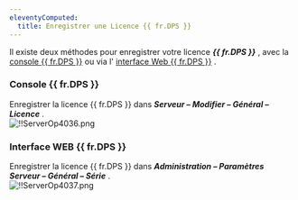 ```yaml
---
eleventyComputed:
  title: Enregistrer une Licence {{ fr.DPS }}
---
```


Il existe deux méthodes pour enregistrer votre licence ***{{ fr.DPS }}*** , avec la [console {{ fr.DPS }}](#console-devolutions-server) ou via l' [interface Web {{ fr.DPS }}](#interface-web-devolutions-server) .  

### Console {{ fr.DPS }} 

Enregistrer la licence {{ fr.DPS }} dans ***Serveur – Modifier – Général – Licence*** .  
![!!ServerOp4036.png](/img/fr/server/ServerOp4036.png) 

### Interface WEB {{ fr.DPS }} 

Enregistrer la licence {{ fr.DPS }} dans ***Administration – Paramètres Serveur – Général – Série*** .  
![!!ServerOp4037.png](/img/fr/server/ServerOp4037.png) 

